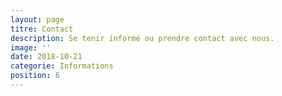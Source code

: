 ```yaml
---
layout: page
titre: Contact
description: Se tenir informé ou prendre contact avec nous.
image: ''
date: 2018-10-21
categorie: Informations
position: 6
---
```

